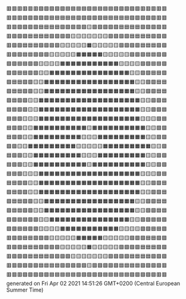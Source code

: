 🟥🟥🟥🟥🟥🟥🟪🟪🟪🟪🟪🟦🟦🟦🟦🟩🟦🟦🟦🟦🟪🟪🟪🟪🟪🟥🟥🟥🟥🟥  
🟥🟥🟥🟪🟪🟪🟪🟪🟦🟦🟦🟦🟦🟩🟩🟩🟩🟩🟦🟦🟦🟦🟦🟪🟪🟪🟪🟪🟥🟥  
🟥🟥🟪🟪🟪🟪🟦🟦🟦🟦🟩🟩🟩🟩🟩🟨🟩🟩🟩🟩🟩🟦🟦🟦🟦🟪🟪🟪🟪🟥  
🟥🟪🟪🟪🟦🟦🟦🟦🟩🟩🟩🟩🟨🟨🟨🟨🟨🟨🟨🟩🟩🟩🟩🟦🟦🟦🟦🟪🟪🟪  
🟥🟪🟪🟦🟦🟦🟩🟩🟩🟩🟨🟨🟨🟨🟨🟧🟨🟨🟨🟨🟨🟩🟩🟩🟩🟦🟦🟦🟪🟪  
🟥🟪🟪🟦🟦🟩🟩🟩🟨🟨🟨🟨🟨🟧🟧🟧🟧🟧🟨🟨🟨🟨🟨🟩🟩🟩🟦🟦🟪🟪  
🟪🟪🟦🟦🟩🟩🟨🟨🟨🟨🟧🟧🟧🟧🟧🟧🟧🟧🟧🟧🟧🟨🟨🟨🟨🟩🟩🟦🟦🟪  
🟪🟪🟦🟦🟩🟩🟨🟨🟧🟧🟧🟧🟧🟧🟧🟧🟧🟧🟧🟧🟧🟧🟧🟨🟨🟩🟩🟦🟦🟪  
🟪🟦🟦🟩🟩🟨🟨🟧🟧🟧🟧🟧🟧🟧🟧🟧🟧🟧🟧🟧🟧🟧🟧🟧🟨🟨🟩🟩🟦🟦  
🟪🟦🟦🟩🟩🟨🟨🟧🟧🟧🟧🟧🟧🟧🟧🟧🟧🟧🟧🟧🟧🟧🟧🟧🟨🟨🟩🟩🟦🟦  
🟪🟦🟩🟩🟨🟨🟧🟧🟧🟧🟧🟧🟧🟧🟧🟧🟧🟧🟧🟧🟧🟧🟧🟧🟧🟨🟨🟩🟩🟦  
🟦🟦🟩🟩🟨🟨🟧🟧🟧🟧🟧🟧🟧🟧🟧🟧🟧🟧🟧🟧🟧🟧🟧🟧🟧🟨🟨🟩🟩🟦  
🟦🟦🟩🟨🟨🟨🟧🟧🟧🟧🟧🟧🟧🟧🟧🟧🟧🟧🟧🟧🟧🟧🟧🟧🟧🟨🟨🟨🟩🟦  
🟦🟩🟩🟨🟨🟧🟧🟧🟧🟧🟧🟧🟧🟧🟧🟨🟧🟧🟧🟧🟧🟧🟧🟧🟧🟧🟨🟨🟩🟩  
🟦🟩🟩🟨🟨🟧🟧🟧🟧🟧🟧🟧🟧🟧🟨🟨🟨🟧🟧🟧🟧🟧🟧🟧🟧🟧🟨🟨🟩🟩  
🟩🟩🟨🟨🟧🟧🟧🟧🟧🟧🟧🟧🟧🟨🟨🟨🟨🟨🟧🟧🟧🟧🟧🟧🟧🟧🟧🟨🟨🟩  
🟦🟩🟩🟨🟨🟧🟧🟧🟧🟧🟧🟧🟧🟧🟨🟨🟨🟧🟧🟧🟧🟧🟧🟧🟧🟧🟨🟨🟩🟩  
🟦🟩🟩🟨🟨🟧🟧🟧🟧🟧🟧🟧🟧🟧🟧🟨🟧🟧🟧🟧🟧🟧🟧🟧🟧🟧🟨🟨🟩🟩  
🟦🟦🟩🟨🟨🟨🟧🟧🟧🟧🟧🟧🟧🟧🟧🟧🟧🟧🟧🟧🟧🟧🟧🟧🟧🟨🟨🟨🟩🟦  
🟦🟦🟩🟩🟨🟨🟧🟧🟧🟧🟧🟧🟧🟧🟧🟧🟧🟧🟧🟧🟧🟧🟧🟧🟧🟨🟨🟩🟩🟦  
🟪🟦🟩🟩🟨🟨🟧🟧🟧🟧🟧🟧🟧🟧🟧🟧🟧🟧🟧🟧🟧🟧🟧🟧🟧🟨🟨🟩🟩🟦  
🟪🟦🟦🟩🟩🟨🟨🟧🟧🟧🟧🟧🟧🟧🟧🟧🟧🟧🟧🟧🟧🟧🟧🟧🟨🟨🟩🟩🟦🟦  
🟪🟦🟦🟩🟩🟨🟨🟧🟧🟧🟧🟧🟧🟧🟧🟧🟧🟧🟧🟧🟧🟧🟧🟧🟨🟨🟩🟩🟦🟦  
🟪🟪🟦🟦🟩🟩🟨🟨🟧🟧🟧🟧🟧🟧🟧🟧🟧🟧🟧🟧🟧🟧🟧🟨🟨🟩🟩🟦🟦🟪  
🟪🟪🟦🟦🟩🟩🟨🟨🟨🟨🟧🟧🟧🟧🟧🟧🟧🟧🟧🟧🟧🟨🟨🟨🟨🟩🟩🟦🟦🟪  
🟥🟪🟪🟦🟦🟩🟩🟩🟨🟨🟨🟨🟨🟧🟧🟧🟧🟧🟨🟨🟨🟨🟨🟩🟩🟩🟦🟦🟪🟪  
🟥🟪🟪🟦🟦🟦🟩🟩🟩🟩🟨🟨🟨🟨🟨🟧🟨🟨🟨🟨🟨🟩🟩🟩🟩🟦🟦🟦🟪🟪  
🟥🟪🟪🟪🟦🟦🟦🟦🟩🟩🟩🟩🟨🟨🟨🟨🟨🟨🟨🟩🟩🟩🟩🟦🟦🟦🟦🟪🟪🟪  
🟥🟥🟪🟪🟪🟪🟦🟦🟦🟦🟩🟩🟩🟩🟩🟨🟩🟩🟩🟩🟩🟦🟦🟦🟦🟪🟪🟪🟪🟥  
🟥🟥🟥🟪🟪🟪🟪🟪🟦🟦🟦🟦🟦🟩🟩🟩🟩🟩🟦🟦🟦🟦🟦🟪🟪🟪🟪🟪🟥🟥  
generated on Fri Apr 02 2021 14:51:26 GMT+0200 (Central European Summer Time)  
